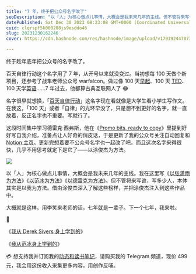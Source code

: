 ```yaml
---
title: "7 年，终于把公众号名字改了"
seoDescription: "以「人」为核心做点儿事情，大概会是我未来几年的主线。但不管将来写谁，写多少人，本体其实是以我为方法。借由涂俊杰深入了解这些榜样，并把涂俊杰注入到这些作品中。"
datePublished: Sat Dec 30 2023 08:23:08 GMT+0000 (Coordinated Universal Time)
cuid: clqrspf5k000208js9esddo46
slug: 20231230162246
cover: https://cdn.hashnode.com/res/hashnode/image/upload/v1703924470732/6541c453-59c3-48f0-92c8-358740742445.jpeg

---
```


终于趁年底年把公众号的名字改了。

百天自律行动这个名字用了 7 年，从开号以来就没变过。当初想每 100 天做个新项目，还参考了战隼老师公众号 warfalcon。做过像 100 天[早起](https://mp.weixin.qq.com/s?__biz=MzI3MzU5MDA1OQ==&mid=2247484065&idx=1&sn=4edff545003d95e3243ccdef0d0ff8ab&chksm=eb21b0e5dc5639f3b68fcbcf2d22a470cf92c0ec47b0b984954359be48071fdee644005236cb&token=395037982&lang=zh_CN#)、100 天 [TED](https://mp.weixin.qq.com/s?__biz=MzI3MzU5MDA1OQ==&mid=2247484029&idx=1&sn=46564fe260f85e48fe9884b37377eca0&chksm=eb21b039dc56392f39c692cc567b161da3379249857c9b69fc1a1303c1f58dad4dfec318f55f#rd)、100 天学[英语](https://mp.weixin.qq.com/s?__biz=MzI3MzU5MDA1OQ==&mid=2247484218&idx=1&sn=588d1ad24a1956af4160c501e1315b55&chksm=eb21b17edc563868c5c4bd6bded79b95d2c9fa589b0e3b10ca387544bbc4f993456baee35d55#rd)……7 年过去，他都算古典互联网人了 😂

名字很早就想换，「[百天自律行动](https://mp.weixin.qq.com/s?__biz=MzI3MzU5MDA1OQ==&mid=2247483738&idx=1&sn=09090b5e124899ba7907cc7e3d925b3f&chksm=eb21b31edc563a0832cf0f918cce50191477d265573f3cd10e1f1406046336964ad7cdfac8e3#rd)」这名字现在看就像是大学生看小学生写作文。在我这，「100 天」或者「自律」的光环早没了，只是想不到更好的名字，就一直放着，反正名字也不重要。写就行了。

这段时间集中学习德雷克·西弗斯，他在《[Promo bits, ready to copy](https://sive.rs/promobox)》里提到好好写自我介绍，准备点让人好奇的俏皮话，于是更新了我的公众号关注自动回复和 [Notion 主页](https://nextjs-notion-starter-kit-peach-seven.vercel.app/)。更新完想着要不公众号名字也一起改了吧，而且这次名字来得很快，几乎不用思考就定下是它了——以涂俊杰为方法。

![](https://cdn.hashnode.com/res/hashnode/image/upload/v1703925033857/550cc04f-5ce8-4db3-b302-c6d655c63ca1.png)

以「人」为核心做点儿事情，大概会是我未来几年的主线。我在这里写《[以张潇雨为方法](https://mp.weixin.qq.com/s?__biz=MzI3MzU5MDA1OQ==&mid=2247486725&idx=1&sn=2ce0548d6b1e31883d09ec8c579a340e&chksm=eb21bf41dc56365775cbcce3085d38830817950b5217ec08786f25c9a4c6ecb631dbae6068c9#rd)》《[以范冰为方法](https://mp.weixin.qq.com/s?__biz=MzI3MzU5MDA1OQ==&mid=2247487837&idx=1&sn=f6b17e5f9ad9f3a177c267b9c6a09ec4&chksm=eb21a319dc562a0face5c4e9bcdb7861c8b8f3e59e4f2bfa2530d4da0cbb2668c9813fdd381b&token=395037982&lang=zh_CN#)》《[以德雷克为方法](https://mp.weixin.qq.com/s?__biz=MzI3MzU5MDA1OQ==&mid=2247488379&idx=1&sn=a4d6863665a56a73496dcb57f2daff13&chksm=eb21a13fdc562829378860886e04bb34196313f90187afc0fed9dfa80b7a6f9344dcd4733979&token=395037982&lang=zh_CN#rd)》。但不管将来写谁，写多少人，本体其实是以我为方法。借由涂俊杰深入了解这些榜样，并把涂俊杰注入到这些作品中。

大概就是这样。用李笑来老师的话，七年就是一辈子。下一个七年，我来啦。

🔗

《[我从 Derek Sivers 身上学到的](https://mp.weixin.qq.com/s?__biz=MzI3MzU5MDA1OQ==&mid=2247488379&idx=1&sn=a4d6863665a56a73496dcb57f2daff13&chksm=eb21a13fdc562829378860886e04bb34196313f90187afc0fed9dfa80b7a6f9344dcd4733979#rd)》

《[我从范冰身上学到的](https://mp.weixin.qq.com/s?__biz=MzI3MzU5MDA1OQ==&mid=2247487837&idx=1&sn=f6b17e5f9ad9f3a177c267b9c6a09ec4&chksm=eb21a319dc562a0face5c4e9bcdb7861c8b8f3e59e4f2bfa2530d4da0cbb2668c9813fdd381b&token=395037982&lang=zh_CN#)》

💳 想支持我并订阅我的[动态和读书笔记](https://mp.weixin.qq.com/s/A_yK10ktL8Nl7RzsnGwzEg)，请购买我的 Telegram 频道，现价 499 元，我会用这份收入采集更多内容，用创作反哺。